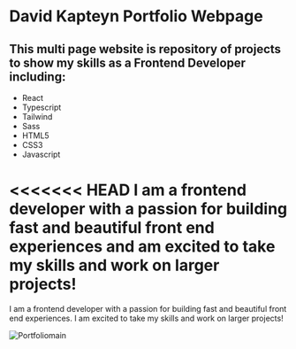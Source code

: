 # David Kapteyn Portfolio Webpage

## This multi page website is repository of projects to show my skills as a Frontend Developer including:

- React
- Typescript
- Tailwind
- Sass
- HTML5
- CSS3
- Javascript

<<<<<<< HEAD
I am a frontend developer with a passion for building fast and beautiful front end experiences and am excited to take my skills and work on larger projects!
=======
I am a frontend developer with a passion for building fast and beautiful front end experiences. I am excited to take my skills and work on larger projects!


![Portfoliomain](https://user-images.githubusercontent.com/86522409/174882811-758e8019-dd02-43b9-be1e-ab049b71cd65.png)
